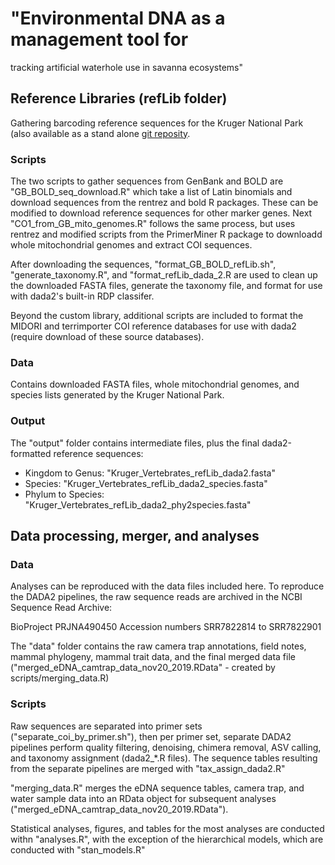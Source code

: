 # "Environmental DNA as a management tool for
tracking artificial waterhole use in savanna ecosystems"


## Reference Libraries (refLib folder)

Gathering barcoding reference sequences for the Kruger National Park (also available as a stand alone [git reposity](https://github.com/maxfarrell/KNP_refLib).

### Scripts

The two scripts to gather sequences from GenBank and BOLD are "GB_BOLD_seq_download.R" which take a list of Latin binomials and download sequences from the rentrez and bold R packages. These can be modified to download reference sequences for other marker genes. Next "CO1_from_GB_mito_genomes.R" follows the same process, but uses rentrez and modified scripts from the PrimerMiner R package to downloadd whole mitochondrial genomes and extract COI sequences.

After downloading the sequences, "format_GB_BOLD_refLib.sh", "generate_taxonomy.R", and "format_refLib_dada_2.R are used to clean up the downloaded FASTA files, generate the taxonomy file, and format for use with dada2's built-in RDP classifer.

Beyond the custom library, additional scripts are included to format the MIDORI and terrimporter COI reference databases for use with dada2 (require download of these source databases).


### Data

Contains downloaded FASTA files, whole mitochondrial genomes, and species lists generated by the Kruger National Park.

### Output

The "output" folder contains intermediate files, plus the final dada2-formatted reference sequences:

- Kingdom to Genus: "Kruger_Vertebrates_refLib_dada2.fasta"
- Species: "Kruger_Vertebrates_refLib_dada2_species.fasta"
- Phylum to Species: "Kruger_Vertebrates_refLib_dada2_phy2species.fasta"


## Data processing, merger, and analyses

### Data

Analyses can be reproduced with the data files included here. To reproduce the DADA2 pipelines, the raw sequence reads are archived in the NCBI Sequence Read Archive:

BioProject PRJNA490450
Accession numbers SRR7822814 to SRR7822901

The "data" folder contains the raw camera trap annotations, field notes, mammal phylogeny, mammal trait data, and the final merged data file ("merged_eDNA_camtrap_data_nov20_2019.RData" - created by scripts/merging_data.R)


### Scripts 

Raw sequences are separated into primer sets ("separate_coi_by_primer.sh"), then per primer set, separate DADA2 pipelines perform quality filtering, denoising, chimera removal, ASV calling, and taxonomy assignment (dada2_*.R files). The sequence tables resulting from the separate pipelines are merged with "tax_assign_dada2.R"


"merging_data.R" merges the eDNA sequence tables, camera trap, and water sample data into an RData object for subsequent analyses ("merged_eDNA_camtrap_data_nov20_2019.RData").

Statistical analyses, figures, and tables for the most analyses are conducted withn "analyses.R", with the exception of the hierarchical models, which are conducted with "stan_models.R"


